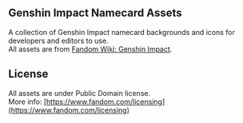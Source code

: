 ## Genshin Impact Namecard Assets
A collection of Genshin Impact namecard backgrounds and icons for developers and editors to use. \
All assets are from [Fandom Wiki: Genshin Impact](https://genshin-impact.fandom.com/wiki/).
## License
All assets are under Public Domain license. \
More info: [https://www.fandom.com/licensing](https://www.fandom.com/licensing)
